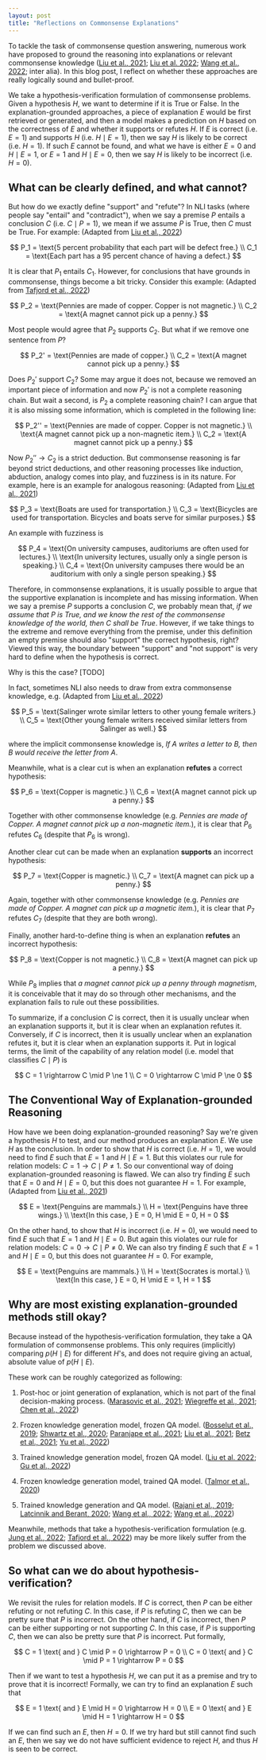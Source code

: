 ```yaml
---
layout: post
title: "Reflections on Commonsense Explanations"
---
```


To tackle the task of commonsense question answering, numerous work have proposed to ground the reasoning into explanations or relevant commonsense knowledge ([Liu et al., 2021](https://arxiv.org/pdf/2110.08387.pdf); [Liu et al. 2022](https://arxiv.org/pdf/2210.03078.pdf); [Wang et al., 2022](https://arxiv.org/pdf/2209.01232.pdf); inter alia). In this blog post, I reflect on whether these approaches are really logically sound and bullet-proof.

We take a hypothesis-verification formulation of commonsense problems. Given a hypothesis $H$, we want to determine if it is True or False. In the explanation-grounded approaches, a piece of explanation $E$ would be first retrieved or generated, and then a model makes a prediction on $H$ based on the correctness of $E$ and whether it supports or refutes $H$. If $E$ is correct (i.e. $E = 1$) and supports $H$ (i.e. $H \mid E = 1$), then we say $H$ is likely to be correct (i.e. $H = 1$). If such $E$ cannot be found, and what we have is either $E = 0 \text{ and } H \mid E = 1$, or $E = 1 \text{ and } H \mid E = 0$, then we say $H$ is likely to be incorrect (i.e. $H = 0$).

## What can be clearly defined, and what cannot?

But how do we exactly define "support" and "refute"? In NLI tasks (where people say "entail" and "contradict"), when we say a premise $P$ entails a conclusion $C$ (i.e. $C \mid P = 1$), we mean if we assume $P$ is True, then $C$ must be True. For example: (Adapted from [Liu et al., 2022](https://arxiv.org/pdf/2201.05955.pdf))

$$
P_1 = \text{5 percent probability that each part will be defect free.} \\
C_1 = \text{Each part has a 95 percent chance of having a defect.}
$$

It is clear that $P_1$ entails $C_1$. However, for conclusions that have grounds in commonsense, things become a bit tricky. Consider this example: (Adapted from [Tafjord et al., 2022](https://arxiv.org/pdf/2210.12217.pdf))

$$
P_2 = \text{Pennies are made of copper. Copper is not magnetic.} \\
C_2 = \text{A magnet cannot pick up a penny.}
$$

Most people would agree that $P_2$ supports $C_2$. But what if we remove one sentence from $P$?

$$
P_2' = \text{Pennies are made of copper.} \\
C_2 = \text{A magnet cannot pick up a penny.}
$$

Does $P_2'$ support $C_2$? Some may argue it does not, because we removed an important piece of information and now $P_2'$ is not a complete reasoning chain. But wait a second, is $P_2$ a complete reasoning chain? I can argue that it is also missing some information, which is completed in the following line:

$$
P_2'' = \text{Pennies are made of copper. Copper is not magnetic.} \\
\text{A magnet cannot pick up a non-magnetic item.} \\
C_2 = \text{A magnet cannot pick up a penny.}
$$

Now $P_2'' \rightarrow C_2$ is a strict deduction. But commonsense reasoning is far beyond strict deductions, and other reasoning processes like induction, abduction, analogy comes into play, and fuzziness is in its nature. For example, here is an example for analogous reasoning: (Adapted from [Liu et al., 2021](https://arxiv.org/pdf/2110.08387.pdf))

$$
P_3 = \text{Boats are used for transportation.} \\
C_3 = \text{Bicycles are used for transportation. Bicycles and boats serve for similar purposes.}
$$

An example with fuzziness is

$$
P_4 = \text{On university campuses, auditoriums are often used for lectures.} \\
\text{In university lectures, usually only a single person is speaking.} \\
C_4 = \text{On university campuses there would be an auditorium with only a single person speaking.}
$$

Therefore, in commonsense explanations, it is usually possible to argue that the supportive explanation is incomplete and has missing information. When we say a premise $P$ supports a conclusion $C$, we probably mean that, *if we assume that $P$ is True, and we know the rest of the commonsense knowledge of the world, then $C$ shall be True*. However, if we take things to the extreme and remove everything from the premise, under this definition an empty premise should also "support" the correct hypothesis, right? Viewed this way, the boundary between "support" and "not support" is very hard to define when the hypothesis is correct.

Why is this the case? [TODO]

In fact, sometimes NLI also needs to draw from extra commonsense knowledge, e.g. (Adapted from [Liu et al., 2022](https://arxiv.org/pdf/2201.05955.pdf))

$$
P_5 = \text{Salinger wrote similar letters to other young female writers.} \\
C_5 = \text{Other young female writers received similar letters from
Salinger as well.}
$$

where the implicit commonsense knowledge is, *If A writes a letter to B, then B would receive the letter from A*.

Meanwhile, what is a clear cut is when an explanation **refutes** a correct hypothesis:

$$
P_6 = \text{Copper is magnetic.} \\
C_6 = \text{A magnet cannot pick up a penny.}
$$

Together with other commonsense knowledge (e.g. *Pennies are made of Copper. A magnet cannot pick up a non-magnetic item.*), it is clear that $P_6$ refutes $C_6$ (despite that $P_6$ is wrong).

Another clear cut can be made when an explanation **supports** an incorrect hypothesis:

$$
P_7 = \text{Copper is magnetic.} \\
C_7 = \text{A magnet can pick up a penny.}
$$

Again, together with other commonsense knowledge (e.g. *Pennies are made of Copper. A magnet can pick up a magnetic item.*), it is clear that $P_7$ refutes $C_7$ (despite that they are both wrong).

Finally, another hard-to-define thing is when an explanation **refutes** an incorrect hypothesis:

$$
P_8 = \text{Copper is not magnetic.} \\
C_8 = \text{A magnet can pick up a penny.}
$$

While $P_8$ implies that *a magnet cannot pick up a penny through magnetism*, it is conceivable that it may do so through other mechanisms, and the explanation fails to rule out these possibilities.

To summarize, if a conclusion $C$ is correct, then it is usually unclear when an explanation supports it, but it is clear when an explanation refutes it. Conversely, if $C$ is incorrect, then it is usually unclear when an explanation refutes it, but it is clear when an explanation supports it. Put in logical terms, the limit of the capability of any relation model (i.e. model that classifies $C \mid P$) is

$$
C = 1 \rightarrow C \mid P \ne 1 \\
C = 0 \rightarrow C \mid P \ne 0
$$

## The Conventional Way of Explanation-grounded Reasoning

How have we been doing explanation-grounded reasoning? Say we're given a hypothesis $H$ to test, and our method produces an explanation $E$. We use $H$ as the conclusion. In order to show that $H$ is correct (i.e. $H = 1$), we would need to find $E$ such that $E = 1$ and $H \mid E = 1$. But this violates our rule for relation models: $C = 1 \rightarrow C \mid P \ne 1$. So our conventional way of doing explanation-grounded reasoning is flawed. We can also try finding $E$ such that $E = 0$ and $H \mid E = 0$, but this does not guarantee $H = 1$. For example, (Adapted from [Liu et al., 2021](https://arxiv.org/pdf/2110.08387.pdf))

$$
E = \text{Penguins are mammals.} \\
H = \text{Penguins have three wings.} \\
\text{In this case, } E = 0, H \mid E = 0, H = 0
$$

On the other hand, to show that $H$ is incorrect (i.e. $H = 0$), we would need to find $E$ such that $E = 1$ and $H \mid E = 0$. But again this violates our rule for relation models: $C = 0 \rightarrow C \mid P \ne 0$. We can also try finding $E$ such that $E = 1$ and $H \mid E = 0$, but this does not guarantee $H = 0$. For example,

$$
E = \text{Penguins are mammals.} \\
H = \text{Socrates is mortal.} \\
\text{In this case, } E = 0, H \mid E = 1, H = 1
$$

## Why are most existing explanation-grounded methods still okay?

Because instead of the hypothesis-verification formulation, they take a QA formulation of commonsense problems. This only requires (implicitly) comparing $p(H \mid E)$ for different $H$'s, and does not require giving an actual, absolute value of $p(H \mid E)$.

These work can be roughly categorized as following:

1. Post-hoc or joint generation of explanation, which is not part of the final decision-making process. ([Marasovic et al., 2021](https://arxiv.org/pdf/2111.08284.pdf); [Wiegreffe et al., 2021](https://arxiv.org/pdf/2112.08674.pdf); [Chen et al., 2022](https://arxiv.org/pdf/2210.04982.pdf))

1. Frozen knowledge generation model, frozen QA model. ([Bosselut et al., 2019](https://arxiv.org/pdf/1911.03876.pdf); [Shwartz et al., 2020](https://arxiv.org/pdf/2004.05483.pdf); [Paranjape et al., 2021](https://arxiv.org/pdf/2106.06823.pdf); [Liu et al., 2021](https://arxiv.org/pdf/2110.08387.pdf); [Betz et al., 2021](https://arxiv.org/pdf/2103.13033.pdf); [Yu et al., 2022](https://arxiv.org/pdf/2209.10063.pdf))

1. Trained knowledge generation model, frozen QA model. ([Liu et al. 2022](https://arxiv.org/pdf/2210.03078.pdf); [Gu et al., 2022](https://arxiv.org/pdf/2112.08656.pdf))

1. Frozen knowledge generation model, trained QA model. ([Talmor et al., 2020](https://arxiv.org/pdf/2006.06609.pdf))

1. Trained knowledge generation and QA model. ([Rajani et al., 2019](https://arxiv.org/pdf/1906.02361.pdf); [Latcinnik and Berant, 2020](https://arxiv.org/pdf/2004.05569.pdf); [Wang et al., 2022](https://arxiv.org/pdf/2209.01232.pdf); [Wang et al., 2022](https://arxiv.org/pdf/2211.01562.pdf))

Meanwhile, methods that take a hypothesis-verification formulation (e.g. [Jung et al., 2022](https://arxiv.org/pdf/2205.11822.pdf); [Tafjord et al., 2022](https://arxiv.org/pdf/2210.12217.pdf)) may be more likely suffer from the problem we discussed above.

## So what can we do about hypothesis-verification?

We revisit the rules for relation models. If $C$ is correct, then $P$ can be either refuting or not refuting $C$. In this case, if $P$ is refuting $C$, then we can be pretty sure that $P$ is incorrect. On the other hand, if $C$ is incorrect, then $P$ can be either supporting or not supporting $C$. In this case, if $P$ is supporting $C$, then we can also be pretty sure that $P$ is incorrect. Put formally,

$$
C = 1 \text{ and } C \mid P = 0 \rightarrow P = 0 \\
C = 0 \text{ and } C \mid P = 1 \rightarrow P = 0
$$

Then if we want to test a hypothesis $H$, we can put it as a premise and try to prove that it is incorrect! Formally, we can try to find an explanation $E$ such that

$$
E = 1 \text{ and } E \mid H = 0 \rightarrow H = 0 \\
E = 0 \text{ and } E \mid H = 1 \rightarrow H = 0
$$

If we can find such an $E$, then $H = 0$. If we try hard but still cannot find such an $E$, then we say we do not have sufficient evidence to reject $H$, and thus $H$ is seen to be correct.


